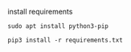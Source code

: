install requirements

```
sudo apt install python3-pip
```

```
pip3 install -r requirements.txt
```